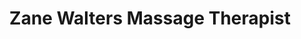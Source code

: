 ---
title: "Zane Walters Massage Therapist"
url: /pampa/zane-walters-massage-therapist/
shop: Massage
---